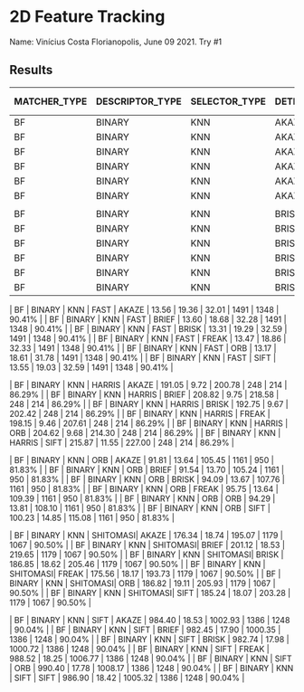 # 2D Feature Tracking

Name: Vinícius Costa
Florianopolis, June 09 2021.
Try #1

## Results


| MATCHER_TYPE | DESCRIPTOR_TYPE | SELECTOR_TYPE | DETECTOR | DESCRIPTOR | TIME_DET[ms] | TIME_DESC[ms] | TIME_TOTAL[ms] | KEYP_EXTRACTION | KEYP_MATCH | % MATCH |
|--------------|-----------------|---------------|----------|------------|--------------|---------------|----------------|-----------------|------------|---------|
| BF           | BINARY          | KNN           | AKAZE    | AKAZE      | 582.25       | 19.07         | 601,92         | 1670            | 1491       | 89,28%  |
| BF           | BINARY          | KNN           | AKAZE    | BRIEF      | 584.82       | 20.06         | 604.88         | 1670            | 1491       | 89,28%  |
| BF           | BINARY          | KNN           | AKAZE    | BRISK      | 583.87       | 19.45         | 603.32         | 1670            | 1491       | 89,28%  |
| BF           | BINARY          | KNN           | AKAZE    | FREAK      | 578.72       | 19.55         | 598.27         | 1670            | 1491       | 89,28%  |
| BF           | BINARY          | KNN           | AKAZE    | ORB        | 585.53       | 19.77         | 605.30         | 1670            | 1491       | 89,28%  |
| BF           | BINARY          | KNN           | AKAZE    | SIFT       | 590.51       | 20.07         | 610.58         | 1670            | 1491       | 89,28%  |
|              |                 |               |          |            |              |               |                |                 |            |         |
| BF           | BINARY          | KNN           | BRISK    | AKAZE      | 356.69       | 29.91         | 386.60         | 2762            | 2508       | 90.80%  |
| BF           | BINARY          | KNN           | BRISK    | BRIEF      | 363.80       | 29.78         | 393.58         | 2762            | 2508       | 90.80%  |
| BF           | BINARY          | KNN           | BRISK    | BRISK      | 368.49       | 30.40         | 398.90         | 2762            | 2508       | 90.80%  |
| BF           | BINARY          | KNN           | BRISK    | FREAK      | 362.01       | 29.73         | 391.74         | 2762            | 2508       | 90.80%  |
| BF           | BINARY          | KNN           | BRISK    | ORB        | 361.91       | 29.45         | 391.36         | 2762            | 2508       | 90.80%  |
| BF           | BINARY          | KNN           | BRISK    | SIFT       | 363.58       | 29.64         | 393.22         | 2762            | 2508       | 90.80%  |

| BF           | BINARY          | KNN           | FAST     | AKAZE      | 13.56        | 19.36         | 32.01          | 1491            | 1348       | 90.41%  |
| BF           | BINARY          | KNN           | FAST     | BRIEF      | 13.60        | 18.68         | 32.28          | 1491            | 1348       | 90.41%  |
| BF           | BINARY          | KNN           | FAST     | BRISK      | 13.31        | 19.29         | 32.59          | 1491            | 1348       | 90.41%  |
| BF           | BINARY          | KNN           | FAST     | FREAK      | 13.47        | 18.86         | 32.33          | 1491            | 1348       | 90.41%  |
| BF           | BINARY          | KNN           | FAST     | ORB        | 13.17        | 18.61         | 31.78          | 1491            | 1348       | 90.41%  |
| BF           | BINARY          | KNN           | FAST     | SIFT       | 13.55        | 19.03         | 32.59          | 1491            | 1348       | 90.41%  |

| BF           | BINARY          | KNN           | HARRIS   | AKAZE      | 191.05       | 9.72          | 200.78         | 248             | 214        | 86.29%  |
| BF           | BINARY          | KNN           | HARRIS   | BRIEF      | 208.82       | 9.75          | 218.58         | 248             | 214        | 86.29%  |
| BF           | BINARY          | KNN           | HARRIS   | BRISK      | 192.75       | 9.67          | 202.42         | 248             | 214        | 86.29%  |
| BF           | BINARY          | KNN           | HARRIS   | FREAK      | 198.15       | 9.46          | 207.61         | 248             | 214        | 86.29%  |
| BF           | BINARY          | KNN           | HARRIS   | ORB        | 204.62       | 9.68          | 214.30         | 248             | 214        | 86.29%  |
| BF           | BINARY          | KNN           | HARRIS   | SIFT       | 215.87       | 11.55         | 227.00         | 248             | 214        | 86.29%  |

| BF           | BINARY          | KNN           | ORB      | AKAZE      | 91.81        | 13.64         | 105.45         | 1161            | 950        | 81.83%  |
| BF           | BINARY          | KNN           | ORB      | BRIEF      | 91.54        | 13.70         | 105.24         | 1161            | 950        | 81.83%  |
| BF           | BINARY          | KNN           | ORB      | BRISK      | 94.09        | 13.67         | 107.76         | 1161            | 950        | 81.83%  |
| BF           | BINARY          | KNN           | ORB      | FREAK      | 95.75        | 13.64         | 109.39         | 1161            | 950        | 81.83%  |
| BF           | BINARY          | KNN           | ORB      | ORB        | 94.29        | 13.81         | 108.10         | 1161            | 950        | 81.83%  |
| BF           | BINARY          | KNN           | ORB      | SIFT       | 100.23       | 14.85         | 115.08         | 1161            | 950        | 81.83%  |

| BF           | BINARY          | KNN           | SHITOMASI| AKAZE      | 176.34       | 18.74         | 195.07         | 1179            | 1067       | 90.50%  |
| BF           | BINARY          | KNN           | SHITOMASI| BRIEF      | 201.12       | 18.53         | 219.65         | 1179            | 1067       | 90.50%  |
| BF           | BINARY          | KNN           | SHITOMASI| BRISK      | 186.85       | 18.62         | 205.46         | 1179            | 1067       | 90.50%  |
| BF           | BINARY          | KNN           | SHITOMASI| FREAK      | 175.56       | 18.17         | 193.73         | 1179            | 1067       | 90.50%  |
| BF           | BINARY          | KNN           | SHITOMASI| ORB        | 186.82       | 19.11         | 205.93         | 1179            | 1067       | 90.50%  |
| BF           | BINARY          | KNN           | SHITOMASI| SIFT       | 185.24       | 18.07         | 203.28         | 1179            | 1067       | 90.50%  |

| BF           | BINARY          | KNN           | SIFT     | AKAZE      | 984.40       | 18.53         | 1002.93        | 1386            | 1248       | 90.04%  |
| BF           | BINARY          | KNN           | SIFT     | BRIEF      | 982.45       | 17.90         | 1000.35        | 1386            | 1248       | 90.04%  |
| BF           | BINARY          | KNN           | SIFT     | BRISK      | 982.74       | 17.98         | 1000.72        | 1386            | 1248       | 90.04%  |
| BF           | BINARY          | KNN           | SIFT     | FREAK      | 988.52       | 18.25         | 1006.77        | 1386            | 1248       | 90.04%  |
| BF           | BINARY          | KNN           | SIFT     | ORB        | 990.40       | 17.78         | 1008.17        | 1386            | 1248       | 90.04%  |
| BF           | BINARY          | KNN           | SIFT     | SIFT       | 986.90       | 18.42         | 1005.32        | 1386            | 1248       | 90.04%  |

